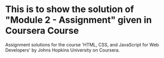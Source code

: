 # This is to show the solution of "Module 2 - Assignment" given in Coursera Course

Assignment solutions for the course 'HTML, CSS, and JavaScript for Web Developers' by Johns Hopkins University on Coursera.
